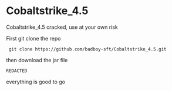# Cobaltstrike_4.5
Cobaltstrike_4.5 cracked, use at your own risk

First git clone the repo

``` git clone https://github.com/badboy-sft/Cobaltstrike_4.5.git```


then download the jar file

``` REDACTED ```

everything is good to go
